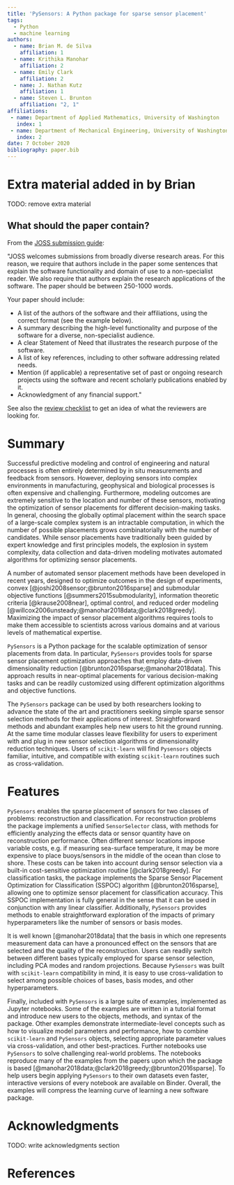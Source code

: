 ```yaml
---
title: 'PySensors: A Python package for sparse sensor placement'
tags:
  - Python
  - machine learning
authors:
  - name: Brian M. de Silva
    affiliation: 1
  - name: Krithika Manohar
    affiliation: 2
  - name: Emily Clark
    affiliation: 2
  - name: J. Nathan Kutz
    affiliation: 1
  - name: Steven L. Brunton
    affiliation: "2, 1"
affiliations:
 - name: Department of Applied Mathematics, University of Washington
   index: 1
 - name: Department of Mechanical Engineering, University of Washington
   index: 2
date: 7 October 2020
bibliography: paper.bib
---
```


# Extra material added in by Brian

TODO: remove extra material

## What should the paper contain?
From the [JOSS submission guide](https://joss.readthedocs.io/en/latest/submitting.html#what-should-my-paper-contain):

"JOSS welcomes submissions from broadly diverse research areas. For this reason, we require that authors include in the paper some sentences that explain the software functionality and domain of use to a non-specialist reader. We also require that authors explain the research applications of the software. The paper should be between 250-1000 words.

Your paper should include:

* A list of the authors of the software and their affiliations, using the correct format (see the example below).
* A summary describing the high-level functionality and purpose of the software for a diverse, non-specialist audience.
* A clear Statement of Need that illustrates the research purpose of the software.
* A list of key references, including to other software addressing related needs.
* Mention (if applicable) a representative set of past or ongoing research projects using the software and recent scholarly publications enabled by it.
* Acknowledgment of any financial support."

See also the [review checklist](https://joss.readthedocs.io/en/latest/review_checklist.html#software-paper) to get an idea of what the reviewers are looking for.
<!-- 
## Compiling this document

Make sure you have [pandoc](https://pandoc.org/) installed.

```bash
pandoc -s --bibliography paper.bib --filter pandoc-citeproc paper.md -o paper.pdf
```
## Code

You can include code as follows
```python
def fib(n):
    if n < 2:
        return n
    else:
        return fib(n - 1) + fib(n - 2)
```

## Other examples
Here are some other example JOSS papers:

* [Example on JOSS website](https://joss.readthedocs.io/en/latest/submitting.html#example-paper-and-bibliography)
* [pyomeca](https://joss.theoj.org/papers/10.21105/joss.02431) - this one is a bit long, but shows how figures can be incorporated into a JOSS submission
* [All published papers](https://joss.theoj.org/papers/published) -->

# Summary

Successful predictive modeling and control of engineering and natural processes is often entirely determined by in situ measurements and feedback from sensors. 
However, deploying sensors into complex environments in manufacturing, geophysical and biological processes is often expensive and challenging. 
Furthermore, modeling outcomes are extremely sensitive to the location and number of these sensors, motivating the optimization of sensor placements for different decision-making tasks. 
In general, choosing the globally optimal placement within the search space of a large-scale complex system is an intractable computation, in which the number of possible placements grows combinatorially with the number of candidates. 
While sensor placements have traditionally been guided by expert knowledge and first principles models, the explosion in system complexity, data collection and data-driven modeling motivates automated algorithms for optimizing sensor placements.

A number of automated sensor placement methods have been developed in recent years, designed to optimize outcomes in the design of experiments, convex [@joshi2008sensor;@brunton2016sparse] and submodular objective functions [@summers2015submodularity], information theoretic criteria [@krause2008near], optimal control, and reduced order modeling [@willcox2006unsteady;@manohar2018data;@clark2018greedy].
Maximizing the impact of sensor placement algorithms requires tools to make them accessible to scientists across various domains and at various levels of mathematical expertise.

`PySensors` is a Python package for the scalable optimization of sensor placements from data. In particular, `PySensors` provides tools for sparse sensor placement optimization approaches that employ data-driven dimensionality reduction [@brunton2016sparse;@manohar2018data]. This approach results in near-optimal placements for various decision-making tasks and can be readily customized using different optimization algorithms and objective functions.


The `PySensors` package can be used by both researchers looking to advance the state of the art and practitioners seeking simple sparse sensor selection methods for their applications of interest.
Straightforward methods and abundant examples help new users to hit the ground running.
At the same time modular classes leave flexibility for users to experiment with and plug in new sensor selection algorithms or dimensionality reduction techniques.
Users of `scikit-learn` will find `Pysensors` objects familiar, intuitive, and compatible with existing `scikit-learn` routines such as cross-validation.


# Features

`PySensors` enables the sparse placement of sensors for two classes of problems: reconstruction and classification.
For reconstruction problems the package implements a unified `SensorSelector` class, with methods for efficiently analyzing the effects data or sensor quantity have on reconstruction performance.
Often different sensor locations impose variable costs, e.g. if measuring sea-surface temperature, it may be more expensive to place buoys/sensors in the middle of the ocean than close to shore.
These costs can be taken into account during sensor selection via a built-in cost-sensitive optimization routine [@clark2018greedy].
For classification tasks, the package implements the Sparse Sensor Placement Optimization for Classification (SSPOC) algorithm [@brunton2016sparse], allowing one to optimize sensor placement for classification accuracy.
This SSPOC implementation is fully general in the sense that it can be used in conjunction with any linear classifier.
Additionally, `PySensors` provides methods to enable straightforward exploration of the impacts of primary hyperparameters like the number of sensors or basis modes.

It is well known [@manohar2018data] that the basis in which one represents measurement data can have a pronounced effect on the sensors that are selected and the quality of the reconstruction.
Users can readily switch between different bases typically employed for sparse sensor selection, including PCA modes and random projections.
Because `PySensors` was built with `scikit-learn` compatibility in mind, it is easy to use cross-validation to select among possible choices of bases, basis modes, and other hyperparameters.

Finally, included with `PySensors` is a large suite of examples, implemented as Jupyter notebooks.
Some of the examples are written in a tutorial format and introduce new users to the objects, methods, and syntax of the package.
Other examples demonstrate intermediate-level concepts such as how to visualize model parameters and performance, how to combine `scikit-learn` and `PySensors` objects, selecting appropriate parameter values via cross-validation, and other best-practices.
Further notebooks use `PySensors` to solve challenging real-world problems.
The notebooks reproduce many of the examples from the papers upon which the package is based [@manohar2018data;@clark2018greedy;@brunton2016sparse].
To help users begin applying `PySensors` to their own datasets even faster, interactive versions of every notebook are available on Binder.
Overall, the examples will compress the learning curve of learning a new software package. 

# Acknowledgments
TODO: write acknowledgments section

# References